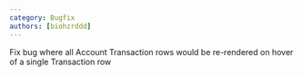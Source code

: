 ```yaml
---
category: Bugfix
authors: [biohzrddd]
---
```


Fix bug where all Account Transaction rows would be re-rendered on hover of a single Transaction row
